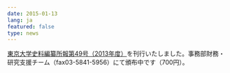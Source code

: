 ```yaml
---
date: 2015-01-13
lang: ja
featured: false
type: news
---
```

<a href="/publication/syoho/syoho0049.html">東京大学史料編纂所報第49号（2013年度）</a>を刊行いたしました。事務部財務・研究支援チーム（fax03-5841-5956）にて頒布中です（700円）。
